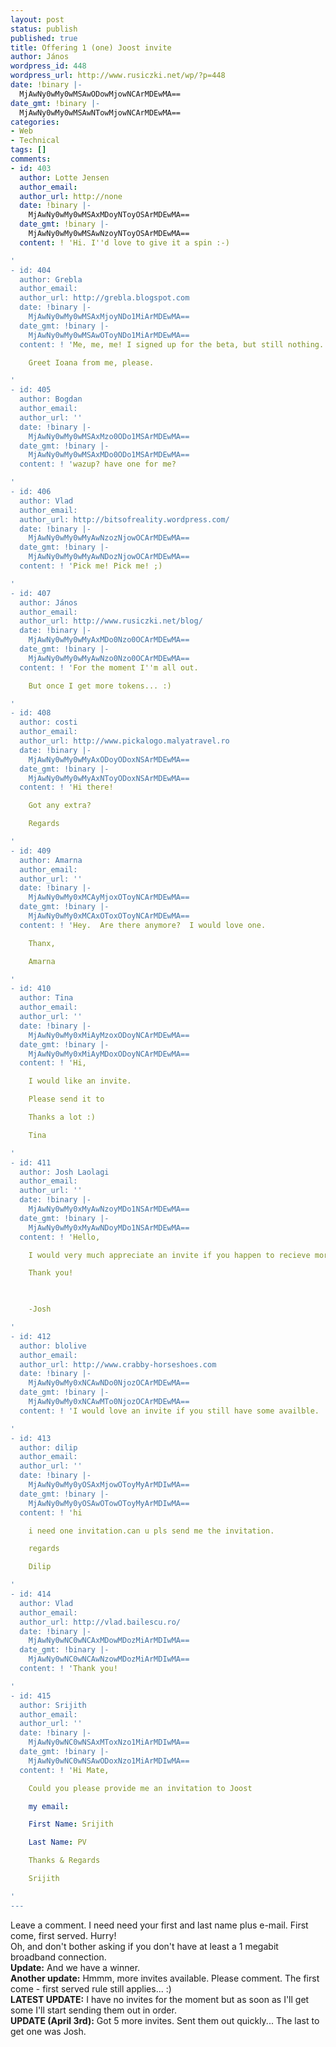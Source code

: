 ```yaml
---
layout: post
status: publish
published: true
title: Offering 1 (one) Joost invite
author: János
wordpress_id: 448
wordpress_url: http://www.rusiczki.net/wp/?p=448
date: !binary |-
  MjAwNy0wMy0wMSAwODowMjowNCArMDEwMA==
date_gmt: !binary |-
  MjAwNy0wMy0wMSAwNTowMjowNCArMDEwMA==
categories:
- Web
- Technical
tags: []
comments:
- id: 403
  author: Lotte Jensen
  author_email: 
  author_url: http://none
  date: !binary |-
    MjAwNy0wMy0wMSAxMDoyNToyOSArMDEwMA==
  date_gmt: !binary |-
    MjAwNy0wMy0wMSAwNzoyNToyOSArMDEwMA==
  content: ! 'Hi. I''d love to give it a spin :-)

'
- id: 404
  author: Grebla
  author_email: 
  author_url: http://grebla.blogspot.com
  date: !binary |-
    MjAwNy0wMy0wMSAxMjoyNDo1MiArMDEwMA==
  date_gmt: !binary |-
    MjAwNy0wMy0wMSAwOToyNDo1MiArMDEwMA==
  content: ! 'Me, me, me! I signed up for the beta, but still nothing.

    Greet Ioana from me, please.

'
- id: 405
  author: Bogdan
  author_email: 
  author_url: ''
  date: !binary |-
    MjAwNy0wMy0wMSAxMzo0ODo1MSArMDEwMA==
  date_gmt: !binary |-
    MjAwNy0wMy0wMSAxMDo0ODo1MSArMDEwMA==
  content: ! 'wazup? have one for me?

'
- id: 406
  author: Vlad
  author_email: 
  author_url: http://bitsofreality.wordpress.com/
  date: !binary |-
    MjAwNy0wMy0wMyAwNzozNjowOCArMDEwMA==
  date_gmt: !binary |-
    MjAwNy0wMy0wMyAwNDozNjowOCArMDEwMA==
  content: ! 'Pick me! Pick me! ;)

'
- id: 407
  author: János
  author_email: 
  author_url: http://www.rusiczki.net/blog/
  date: !binary |-
    MjAwNy0wMy0wMyAxMDo0Nzo0OCArMDEwMA==
  date_gmt: !binary |-
    MjAwNy0wMy0wMyAwNzo0Nzo0OCArMDEwMA==
  content: ! 'For the moment I''m all out.

    But once I get more tokens... :)

'
- id: 408
  author: costi
  author_email: 
  author_url: http://www.pickalogo.malyatravel.ro
  date: !binary |-
    MjAwNy0wMy0wMyAxODoyODoxNSArMDEwMA==
  date_gmt: !binary |-
    MjAwNy0wMy0wMyAxNToyODoxNSArMDEwMA==
  content: ! 'Hi there!

    Got any extra?

    Regards

'
- id: 409
  author: Amarna
  author_email: 
  author_url: ''
  date: !binary |-
    MjAwNy0wMy0xMCAyMjoxOToyNCArMDEwMA==
  date_gmt: !binary |-
    MjAwNy0wMy0xMCAxOToxOToyNCArMDEwMA==
  content: ! 'Hey.  Are there anymore?  I would love one.

    Thanx,

    Amarna

'
- id: 410
  author: Tina
  author_email: 
  author_url: ''
  date: !binary |-
    MjAwNy0wMy0xMiAyMzoxODoyNCArMDEwMA==
  date_gmt: !binary |-
    MjAwNy0wMy0xMiAyMDoxODoyNCArMDEwMA==
  content: ! 'Hi,

    I would like an invite.

    Please send it to 

    Thanks a lot :)

    Tina

'
- id: 411
  author: Josh Laolagi
  author_email: 
  author_url: ''
  date: !binary |-
    MjAwNy0wMy0xMyAwNzoyMDo1NSArMDEwMA==
  date_gmt: !binary |-
    MjAwNy0wMy0xMyAwNDoyMDo1NSArMDEwMA==
  content: ! 'Hello,

    I would very much appreciate an invite if you happen to recieve more.

    Thank you!

    

    -Josh

'
- id: 412
  author: blolive
  author_email: 
  author_url: http://www.crabby-horseshoes.com
  date: !binary |-
    MjAwNy0wMy0xNCAwNDo0NjozOCArMDEwMA==
  date_gmt: !binary |-
    MjAwNy0wMy0xNCAwMTo0NjozOCArMDEwMA==
  content: ! 'I would love an invite if you still have some availble.  Thanks in advance!

'
- id: 413
  author: dilip
  author_email: 
  author_url: ''
  date: !binary |-
    MjAwNy0wMy0yOSAxMjowOToyMyArMDIwMA==
  date_gmt: !binary |-
    MjAwNy0wMy0yOSAwOTowOToyMyArMDIwMA==
  content: ! 'hi

    i need one invitation.can u pls send me the invitation.

    regards

    Dilip

'
- id: 414
  author: Vlad
  author_email: 
  author_url: http://vlad.bailescu.ro/
  date: !binary |-
    MjAwNy0wNC0wNCAxMDowMDozMiArMDIwMA==
  date_gmt: !binary |-
    MjAwNy0wNC0wNCAwNzowMDozMiArMDIwMA==
  content: ! 'Thank you!

'
- id: 415
  author: Srijith
  author_email: 
  author_url: ''
  date: !binary |-
    MjAwNy0wNC0wNSAxMToxNzo1MiArMDIwMA==
  date_gmt: !binary |-
    MjAwNy0wNC0wNSAwODoxNzo1MiArMDIwMA==
  content: ! 'Hi Mate,

    Could you please provide me an invitation to Joost

    my email: 

    First Name: Srijith

    Last Name: PV

    Thanks & Regards

    Srijith

'
---
```

<p>Leave a comment. I need need your first and last name plus e-mail. First come, first served. Hurry!<br />
Oh, and don't bother asking if you don't have at least a 1 megabit broadband connection.<br />
<b>Update:</b> And we have a winner.<br />
<b>Another update:</b> Hmmm, more invites available. Please comment. The first come - first served rule still applies... :)<br />
<b>LATEST UPDATE:</b> I have no invites for the moment but as soon as I'll get some I'll start sending them out in order.<br />
<b>UPDATE (April 3rd):</b> Got 5 more invites. Sent them out quickly... The last to get one was Josh.</p>
